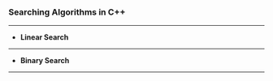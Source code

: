 ### **Searching Algorithms in C++**  
---
- **Linear Search**  
---
- **Binary Search**  
---
<!-- - **Interpolation Search**  
- **Exponential Search  
- **Ternary Search**   -->